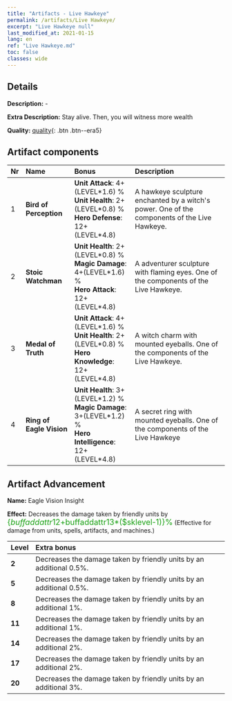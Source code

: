 ```yaml
---
title: "Artifacts - Live Hawkeye"
permalink: /artifacts/Live Hawkeye/
excerpt: "Live Hawkeye null"
last_modified_at: 2021-01-15
lang: en
ref: "Live Hawkeye.md"
toc: false
classes: wide
---
```

## Details

 **Description:** -

 **Extra Description:** Stay alive. Then, you will witness more wealth

 **Quality:** [quality](#artifact-components){: .btn .btn--era5}



## Artifact components

  | Nr |      Name   |    Bonus   | Description | 
  |:---|:------------|:-----------|:------------| 
  | 1 | **Bird of Perception** | **Unit Attack**: 4+(LEVEL\*1.6) %<br/>**Unit Health**: 2+(LEVEL\*0.8) %<br/>**Hero Defense**: 12+(LEVEL\*4.8) | A hawkeye sculpture enchanted by a witch's power. One of the components of the Live Hawkeye. | 
  | 2 | **Stoic Watchman** | **Unit Health**: 2+(LEVEL\*0.8) %<br/>**Magic Damage**: 4+(LEVEL\*1.6) %<br/>**Hero Attack**: 12+(LEVEL\*4.8) | A adventurer sculpture with flaming eyes. One of the components of the Live Hawkeye. | 
  | 3 | **Medal of Truth** | **Unit Attack**: 4+(LEVEL\*1.6) %<br/>**Unit Health**: 2+(LEVEL\*0.8) %<br/>**Hero Knowledge**: 12+(LEVEL\*4.8) | A witch charm with mounted eyeballs. One of the components of the Live Hawkeye. | 
  | 4 | **Ring of Eagle Vision** | **Unit Health**: 3+(LEVEL\*1.2) %<br/>**Magic Damage**: 3+(LEVEL\*1.2) %<br/>**Hero Intelligence**: 12+(LEVEL\*4.8) | A secret ring with mounted eyeballs. One of the components of the Live Hawkeye | 


## Artifact Advancement

 **Name:** Eagle Vision Insight

 **Effect:** Decreases the damage taken by friendly units by <span style="color: #1ca216;font-size:18px">{$buffaddattr12+$buffaddattr13*($sklevel-1)}%</span> (Effective for damage from units, spells, artifacts, and machines.)

  |  Level  |    Extra bonus  | 
  |:--------|:----------------| 
  | **2** | Decreases the damage taken by friendly units by an additional 0.5%. | 
  | **5** | Decreases the damage taken by friendly units by an additional 0.5%. | 
  | **8** | Decreases the damage taken by friendly units by an additional 1%. | 
  | **11** | Decreases the damage taken by friendly units by an additional 1%. | 
  | **14** | Decreases the damage taken by friendly units by an additional 2%. | 
  | **17** | Decreases the damage taken by friendly units by an additional 2%. | 
  | **20** | Decreases the damage taken by friendly units by an additional 3%. | 
